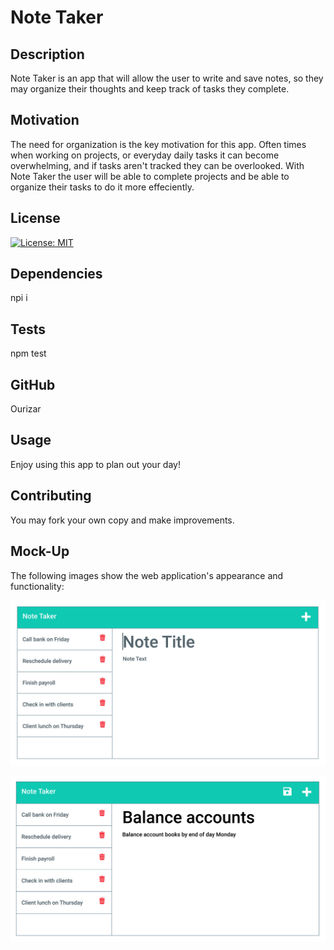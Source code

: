 # Note Taker

## Description
Note Taker is an app that will allow the user to write and save notes, so they may organize their thoughts and keep track of tasks they complete.  

## Motivation
The need for organization is the key motivation for this app. Often times when working on projects, or everyday daily tasks it can become overwhelming, and if tasks aren't tracked they can be overlooked. With Note Taker the user will be able to complete projects and be able to organize their tasks to do it more effeciently.

## License
[![License: MIT](https://img.shields.io/badge/License-MIT-yellow.svg)](https://opensource.org/licenses/MIT)

## Dependencies
npi i

## Tests
npm test

## GitHub
Ourizar

## Usage
Enjoy using this app to plan out your day!

## Contributing
You may fork your own copy and make improvements.

## Mock-Up

The following images show the web application's appearance and functionality:

![Existing notes are listed in the left-hand column with empty fields on the right-hand side for the new note’s title and text.](./Assets/11-express-homework-demo-01.png)

![Note titled “Balance accounts” reads, “Balance account books by end of day Monday,” with other notes listed on the left.](./Assets/11-express-homework-demo-02.png)